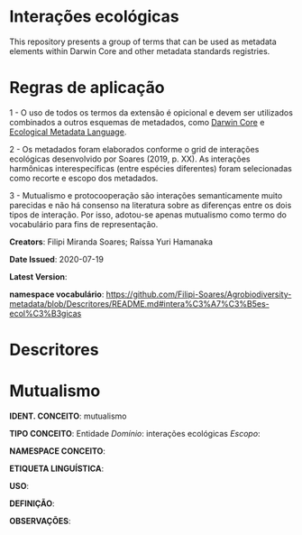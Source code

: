 # Interações ecológicas
This repository presents a group of terms that can be used as metadata elements within Darwin Core and other metadata standards registries.

# Regras de aplicação
1 - O uso de todos os termos da extensão é opicional e devem ser utilizados combinados a outros esquemas de metadados, como <a href="https://dwc.tdwg.org">Darwin Core</a> e <a href="https://eml.ecoinformatics.org">Ecological Metadata Language</a>.

2 - Os metadados foram elaborados conforme o grid de interações ecológicas desenvolvido por Soares (2019, p. XX). As interações harmônicas interespecíficas (entre espécies diferentes) foram selecionadas como recorte e escopo dos metadados.

3 - Mutualismo e protocooperação são interações semanticamente muito parecidas e não há consenso na literatura sobre as diferenças entre os dois tipos de interação. Por isso, adotou-se apenas mutualismo como termo do vocabulário para fins de representação. 

<b>Creators</b>: Filipi Miranda Soares; Raíssa Yuri Hamanaka

<b>Date Issued</b>: 2020-07-19

<b>Latest Version</b>: 

<b>namespace vocabulário</b>: https://github.com/Filipi-Soares/Agrobiodiversity-metadata/blob/Descritores/README.md#intera%C3%A7%C3%B5es-ecol%C3%B3gicas

# Descritores

# Mutualismo
<b>IDENT. CONCEITO</b>: mutualismo

<b>TIPO CONCEITO</b>: Entidade <i>Domínio</i>: interações ecológicas <i>Escopo</i>:

<b>NAMESPACE CONCEITO</b>:

<b>ETIQUETA LINGUÍSTICA</b>:

<b>USO</b>:

<b>DEFINIÇÃO</b>:

<b>OBSERVAÇÕES</b>:
